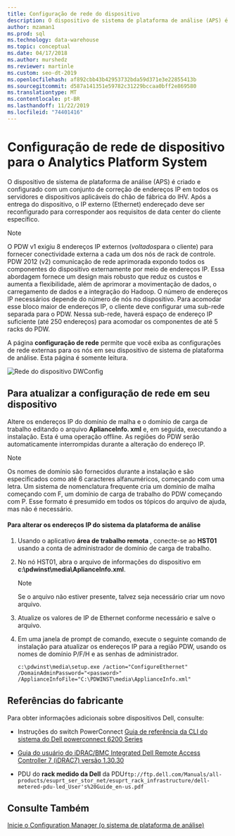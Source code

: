 ```yaml
---
title: Configuração de rede do dispositivo
description: O dispositivo de sistema de plataforma de análise (APS) é criado e configurado com um conjunto de correção de endereços IP em todos os servidores e dispositivos aplicáveis do chão de fábrica do IHV. Após a entrega do dispositivo, o IP externo (Ethernet) endereçado deve ser reconfigurado para corresponder aos requisitos de data center do cliente específico.
author: mzaman1
ms.prod: sql
ms.technology: data-warehouse
ms.topic: conceptual
ms.date: 04/17/2018
ms.author: murshedz
ms.reviewer: martinle
ms.custom: seo-dt-2019
ms.openlocfilehash: af892cbb43b42953732bda59d371e3e22855413b
ms.sourcegitcommit: d587a141351e59782c31229bccaa0bff2e869580
ms.translationtype: MT
ms.contentlocale: pt-BR
ms.lasthandoff: 11/22/2019
ms.locfileid: "74401416"
---
```

# <a name="appliance-network-configuration-for-analytics-platform-system"></a>Configuração de rede de dispositivo para o Analytics Platform System
O dispositivo de sistema de plataforma de análise (APS) é criado e configurado com um conjunto de correção de endereços IP em todos os servidores e dispositivos aplicáveis do chão de fábrica do IHV. Após a entrega do dispositivo, o IP externo (Ethernet) endereçado deve ser reconfigurado para corresponder aos requisitos de data center do cliente específico.  
  
> [!NOTE]  
> O PDW v1 exigiu 8 endereços IP externos (*voltados*para o cliente) para fornecer conectividade externa a cada um dos nós de rack de controle. PDW 2012 (v2) comunicação de rede aprimorada expondo todos os componentes do dispositivo externamente por meio de endereços IP. Essa abordagem fornece um design mais robusto que reduz os custos e aumenta a flexibilidade, além de aprimorar a movimentação de dados, o carregamento de dados e a integração do Hadoop. O número de endereços IP necessários depende do número de nós no dispositivo. Para acomodar esse bloco maior de endereços IP, o cliente deve configurar uma sub-rede separada para o PDW. Nessa sub-rede, haverá espaço de endereço IP suficiente (até 250 endereços) para acomodar os componentes de até 5 racks do PDW.  
  
A página **configuração de rede** permite que você exiba as configurações de rede externas para os nós em seu dispositivo de sistema de plataforma de análise. Esta página é somente leitura.  
  
![Rede do dispositivo DWConfig](./media/appliance-network-configuration/SQL_Server_PDW_DWConfig_ApplTopNetwork.png "SQL_Server_PDW_DWConfig_ApplTopNetwork")  
  
## <a name="to-update-the-network-configuration-on-your-appliance"></a>Para atualizar a configuração de rede em seu dispositivo  
Altere os endereços IP do domínio de malha e o domínio de carga de trabalho editando o arquivo **AplianceInfo. xml** e, em seguida, executando a instalação. Esta é uma operação offline. As regiões do PDW serão automaticamente interrompidas durante a alteração do endereço IP.  
  
> [!NOTE]  
> Os nomes de domínio são fornecidos durante a instalação e são especificados como até 6 caracteres alfanuméricos, começando com uma letra. Um sistema de nomenclatura frequente cria um domínio de malha começando com F, um domínio de carga de trabalho do PDW começando com P. Esse formato é presumido em todos os tópicos do arquivo de ajuda, mas não é necessário. <!-- MISSING LINKS For more information about the domain structure, see [PDW Domain Security &#40;SQL Server PDW&#41;](../sqlpdw/pdw-domain-security-sql-server-pdw.md) and [Understanding the Security Model of the HDInsight Region &#40;Analytics Platform System&#41;](../hdinsight/understanding-the-security-model-of-the-hdinsight-region.md)  -->  
  
#### <a name="to-change-the-ip-addresses-of-the-analytics-platform-system"></a>Para alterar os endereços IP do sistema da plataforma de análise  
  
1.  Usando o aplicativo **área de trabalho remota** , conecte-se ao **HST01** usando a conta de administrador de domínio de carga de trabalho.  
  
2.  No nó HST01, abra o arquivo de informações do dispositivo em **c:\pdwinst\media\AplianceInfo.xml**.  
  
    > [!NOTE]  
    > Se o arquivo não estiver presente, talvez seja necessário criar um novo arquivo.  
  
3.  Atualize os valores de IP de Ethernet conforme necessário e salve o arquivo.  
  
4.  Em uma janela de prompt de comando, execute o seguinte comando de instalação para atualizar os endereços IP para a região PDW, usando os nomes de domínio P/F/H e as senhas de administrador.  
  
    ```  
    c:\pdwinst\media\setup.exe /action="ConfigureEthernet" /DomainAdminPassword="<password>" /ApplianceInfoFile="C:\PDWINST\media\ApplianceInfo.xml"  
    ```  
  
## <a name="manufacturer-references"></a>Referências do fabricante  
Para obter informações adicionais sobre dispositivos Dell, consulte:  
  
-   Instruções do switch PowerConnect [Guia de referência da CLI do sistema do Dell powerconnect 6200 Series](https://downloads.dell.com/Manuals/all-products/esuprt_ser_stor_net/esuprt_powerconnect/powerconnect-6224f_Reference%20Guide_en-us.pdf)  
  
-   [Guia do usuário do iDRAC/BMC Integrated Dell Remote Access Controller 7 (iDRAC7) versão 1.30.30](https://downloads.dell.com/Manuals/all-products/esuprt_electronics/esuprt_software/esuprt_remote_ent_sys_mgmt/integrated-dell-remote-access-cntrllr-7-v1.30.30_User%27s%20Guide_en-us.pdf?c=us&l=en&cs=555&s=biz)  
  
-   PDU do **rack medido da Dell** da PDU`ftp://ftp.dell.com/Manuals/all-products/esuprt_ser_stor_net/esuprt_rack_infrastructure/dell-metered-pdu-led_User's%20Guide_en-us.pdf`  
  
## <a name="see-also"></a>Consulte Também  
[Inicie o Configuration Manager &#40;o sistema de plataforma de análise&#41;](launch-the-configuration-manager.md)  
  
